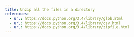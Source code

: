 ```yaml
---
title: Unzip all the files in a directory
references:
  - url: https://docs.python.org/3.4/library/glob.html
  - url: https://docs.python.org/3.4/library/csv.html
  - url: https://docs.python.org/3.4/library/zipfile.html
---
```


